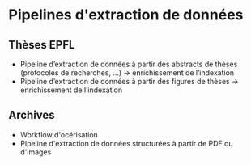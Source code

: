 # Pipelines d'extraction de données

## Thèses EPFL

* Pipeline d’extraction de données à partir des abstracts de thèses (protocoles de recherches, …) -> enrichissement de l’indexation
* Pipeline d’extraction de données à partir des figures de thèses -> enrichissement de l’indexation

## Archives

* Workflow d'océrisation
* Pipeline d'extraction de données structurées à partir de PDF ou d'images&#x20;
